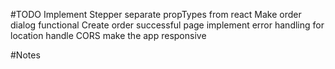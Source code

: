 #TODO
Implement Stepper
separate propTypes from react
Make order dialog functional
Create order successful page
implement error handling for location
handle CORS
make the app responsive

#Notes
